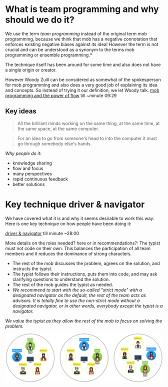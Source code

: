 # What is team programming and why should we do it?

We use the term *team programming* instead of the original term mob programming, because we think that mob has a negative connotation
that enforces existing negative biases against its idea!
However the term is not crucial and can be understood as a synonym to the terms mob programming or ensemble programming.*

The technique itself has been around for some time and also does not have a single origin or creator.

However Woody Zuill can be considered as somewhat of the spokesperson for mob programming and also does a very good job of explaining its idea and concepts.
So instead of trying it our definition, we let Woody talk.
[mob programming and the power of flow](https://www.youtube.com/watch?v=28S4CVkYhWA) till ~minute 09:29

## Key ideas
>All the brilliant minds working on the same thing, at the same time, at the same space, at the same computer.

>For an idea to go from someone's head to into the computer it must go through somebody else's hands. 
 
*Why people do it:*
- knowledge sharing
- flow and focus
- many perspectives
- rapid continuous feedback
- better solutions
  
# Key technique driver & navigator
We have covered what it is and why it seems desirable to work this way.
Here is one key technique on how people have been doing it:

[driver & navigator](https://youtu.be/SHOVVnRB4h0?t=1166) till minute ~28:00

More details on the roles needed? here or in recommendations?:
The typist must not code on their own. This balances the participation of all team members and it reduces the dominance of strong characters.
- The rest of the mob discusses the problem, agrees on the solution, and instructs the typist.
- The typist follows their instructions, puts them into code, and may ask clarifying questions to understand the solution.
- The rest of the mob guides the typist as needed.
- *We recommend to start with the so-called "strict mode" with a designated navigator as the default, the rest of the team acts as advisors. It is totally fine to use the non-strict mode without a designated navigator, or in other words, everybody except the typist is a navigator.*

*We value the typist as they allow the rest of the mob to focus on solving the problem.*

![Team Programming Roles](team-programming-roles.jpg)


